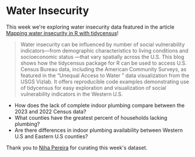 # Water Insecurity

This week we're exploring water insecurity data featured in the article [Mapping water insecurity in R with tidycensus](https://waterdata.usgs.gov/blog/acs-maps/)!

> Water insecurity can be influenced by number of social vulnerability indicators—from demographic characteristics to living conditions and socioeconomic status —that vary spatially across the U.S. This blog shows how the tidycensus package for R can be used to access U.S. Census Bureau data, including the American Community Surveys, as featured in the “Unequal Access to Water ” data visualization from the USGS Vizlab. It offers reproducible code examples demonstrating use of tidycensus for easy exploration and visualization of social vulnerability indicators in the Western U.S.

- How does the lack of complete indoor plumbing compare between the 2023 and 2022 Census data? 
- What counties have the greatest percent of households lacking plumbing?
- Are there differences in indoor plumbing availability between Western U.S and Eastern U.S counties? 

Thank you to [Niha Pereira](https://github.com/nnpereira) for curating this week's dataset.

